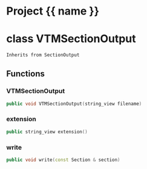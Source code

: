 <script setup>
import {useRoute} from 'vitepress'
const {path} = useRoute()
const tokens = path.split('/')
const words = tokens[2].split('-');
for (let i = 0; i < words.length; i++) {
    words[i] = words[i].charAt(0).toUpperCase() + words[i].slice(1);
    words[i] = words[i].replace('geode', 'Geode')
}
const name = words.join('-');
</script>
# Project {{ name }}

# class VTMSectionOutput


```cpp
Inherits from SectionOutput
```



## Functions

### VTMSectionOutput

```cpp
public void VTMSectionOutput(string_view filename)
```


### extension

```cpp
public string_view extension()
```


### write

```cpp
public void write(const Section & section)
```




